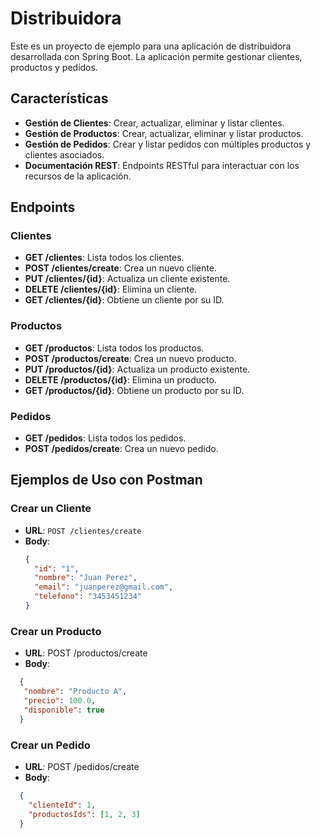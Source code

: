 # Distribuidora

Este es un proyecto de ejemplo para una aplicación de distribuidora desarrollada con Spring Boot. La aplicación permite gestionar clientes, productos y pedidos.

## Características

- **Gestión de Clientes**: Crear, actualizar, eliminar y listar clientes.
- **Gestión de Productos**: Crear, actualizar, eliminar y listar productos.
- **Gestión de Pedidos**: Crear y listar pedidos con múltiples productos y clientes asociados.
- **Documentación REST**: Endpoints RESTful para interactuar con los recursos de la aplicación.

## Endpoints
### Clientes
- **GET /clientes**: Lista todos los clientes.
- **POST /clientes/create**: Crea un nuevo cliente.
- **PUT /clientes/{id}**: Actualiza un cliente existente.
- **DELETE /clientes/{id}**: Elimina un cliente.
- **GET /clientes/{id}**: Obtiene un cliente por su ID.

### Productos
- **GET /productos**: Lista todos los productos.
- **POST /productos/create**: Crea un nuevo producto.
- **PUT /productos/{id}**: Actualiza un producto existente.
- **DELETE /productos/{id}**: Elimina un producto.
- **GET /productos/{id}**: Obtiene un producto por su ID.

### Pedidos
- **GET /pedidos**: Lista todos los pedidos.
- **POST /pedidos/create**: Crea un nuevo pedido.

## Ejemplos de Uso con Postman

### Crear un Cliente

- **URL**: `POST /clientes/create`
- **Body**:
  ```json
  {
    "id": "1",
    "nombre": "Juan Perez",
    "email": "juanperez@gmail.com",
    "telefono": "3453451234"
  }
  ```

### Crear un Producto
- **URL**: POST /productos/create
- **Body**:
```json
  {
   "nombre": "Producto A",
   "precio": 100.0,
   "disponible": true
  }
```

### Crear un Pedido
- **URL**: POST /pedidos/create
- **Body**:
```json
  {
    "clienteId": 1,
    "productosIds": [1, 2, 3]
  }
```
